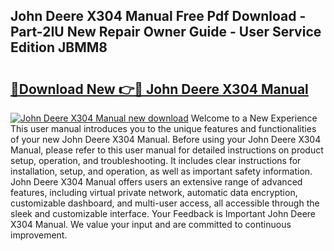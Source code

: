 ## John Deere X304 Manual Free Pdf Download - Part-2IU New Repair Owner Guide - User Service Edition JBMM8

# <h2><a href="http://bc40026.oget.top/?id=John+Deere+X304+Manual">🔗Download New 👉🔴 John Deere X304 Manual</a></h2>

[![John Deere X304 Manual new download](https://i.imgur.com/5g1atiW.png)](http://bc40026.oget.top/?id=John+Deere+X304+Manual)
Welcome to a New Experience This user manual introduces you to the unique features and functionalities of your new John Deere X304 Manual. Before using your John Deere X304 Manual, please refer to this user manual for detailed instructions on product setup, operation, and troubleshooting. It includes clear instructions for installation, setup, and operation, as well as important safety information. John Deere X304 Manual offers users an extensive range of advanced features, including virtual private network, automatic data encryption, customizable dashboard, and multi-user access, all accessible through the sleek and customizable interface. Your Feedback is Important John Deere X304 Manual. We value your input and are committed to continuous improvement.
